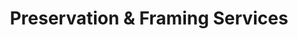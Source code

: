 ---
title: "Preservation & Framing Services"
url: /washington/preservation-and-framing-services/
shop: frame
---